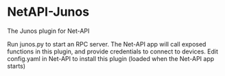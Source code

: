 # NetAPI-Junos
The Junos plugin for Net-API

Run junos.py to start an RPC server.
The Net-API app will call exposed functions in this plugin, and provide credentials to connect to devices.
Edit config.yaml in Net-API to install this plugin (loaded when the Net-API app starts)
